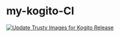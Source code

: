 # my-kogito-CI

[![Update Trusty Images for Kogito Release](https://github.com/r00ta/my-kogito-CI/actions/workflows/update_trusty_images.yml/badge.svg)](https://github.com/r00ta/my-kogito-CI/actions/workflows/update_trusty_images.yml)
